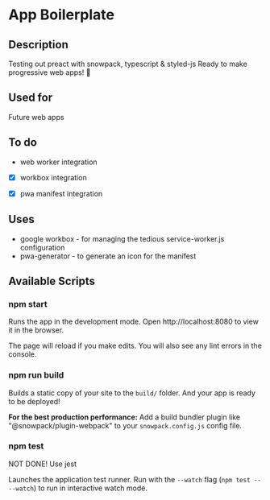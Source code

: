 # App Boilerplate

## Description
Testing out preact with snowpack, typescript & styled-js
Ready to make progressive web apps! 🎉

## Used for
Future web apps

## To do
- web worker integration
- [x] workbox integration
- [x] pwa manifest integration


## Uses
- google workbox - for managing the tedious service-worker.js configuration
- pwa-generator - to generate an icon for the manifest

## Available Scripts

### npm start

Runs the app in the development mode.
Open http://localhost:8080 to view it in the browser.

The page will reload if you make edits.
You will also see any lint errors in the console.

### npm run build

Builds a static copy of your site to the `build/` folder.
And your app is ready to be deployed!

**For the best production performance:** Add a build bundler plugin like "@snowpack/plugin-webpack" to your `snowpack.config.js` config file.

### npm test
NOT DONE!
Use jest

Launches the application test runner.
Run with the `--watch` flag (`npm test -- --watch`) to run in interactive watch mode.
